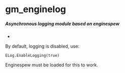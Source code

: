 # gm_enginelog

##### Asynchronous logging module based on enginespew 

-

By default, logging is disabled, use:

  `ELog.EnableLogging(true)`
  
Enginespew must be loaded for this to work.
